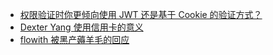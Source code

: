 - [权限验证时你更倾向使用 JWT 还是基于 Cookie 的验证方式？](https://twitter.com/nextify2024/status/1782786516403831079?s=12)
- [Dexter Yang 使用信用卡的意义](https://x.com/dexteryy/status/1773524406536741151)
- [flowith 被黑产薅羊毛的回应](https://twitter.com/DerekNee/status/1783064415048491428)